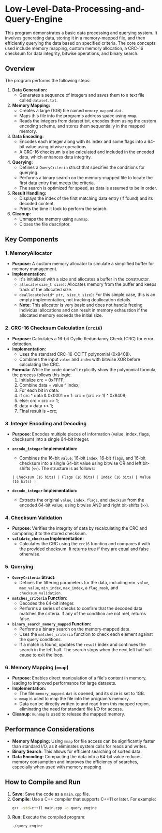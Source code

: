 # Low-Level-Data-Processing-and-Query-Engine

This program demonstrates a basic data processing and querying system. It involves generating data, storing it in a memory-mapped file, and then efficiently querying the data based on specified criteria. The core concepts used include memory mapping, custom memory allocation, a CRC-16 checksum for data integrity, bitwise operations, and binary search.

## Overview

The program performs the following steps:

1.  **Data Generation:**
    *   Generates a sequence of integers and saves them to a text file called `dataset.txt`.
2.  **Memory Mapping:**
    *   Creates a large (1GB) file named `memory_mapped.dat`.
    *   Maps this file into the program's address space using `mmap`.
    *   Reads the integers from dataset.txt, encodes them using the custom encoding scheme, and stores them sequentially in the mapped memory.
3.  **Data Encoding:**
    *   Encodes each integer along with its index and some flags into a 64-bit value using bitwise operations.
    *   A CRC-16 checksum is also calculated and included in the encoded data, which enhances data integrity.
4.  **Querying:**
    *   Defines a `QueryCriteria` struct that specifies the conditions for querying.
    *   Performs a binary search on the memory-mapped file to locate the first data entry that meets the criteria.
    *   The search is optimized for speed, as data is assumed to be in order.
5.  **Result Handling:**
    *   Displays the index of the first matching data entry (if found) and its decoded content.
    *   Prints the time it took to perform the search.
6.  **Cleanup:**
    *   Unmaps the memory using `munmap`.
    *   Closes the file descriptor.

## Key Components

### 1. MemoryAllocator

*   **Purpose:** A custom memory allocator to simulate a simplified buffer for memory management.
*   **Implementation:**
    *   It's initialized with a size and allocates a buffer in the constructor.
    *   `allocate(size_t size)`: Allocates memory from the buffer and keeps track of the allocated size.
    *   `deallocate(void* ptr, size_t size)`: For this simple case, this is an empty implementation, not tracking deallocation details.
    *   **Note:** This allocator is very basic and does not handle freeing individual allocations and can result in memory exhaustion if the allocated memory exceeds the initial size.

### 2. CRC-16 Checksum Calculation (`crc16`)

*   **Purpose:** Calculates a 16-bit Cyclic Redundancy Check (CRC) for error detection.
*   **Implementation:**
    *   Uses the standard CRC-16-CCITT polynomial (0x8408).
    *   Combines the input `value` and `index` with bitwise XOR before calculating the CRC.
*   **Formula:** While the code doesn't explicitly show the polynomial formula, the process follows this logic:
     1. Initialize crc = 0xFFFF;
     2. Combine data = value ^ index;
     3. For each bit in data:
       1. if crc ^ data & 0x0001 == 1: crc = (crc >> 1) ^ 0x8408;
       2. else: crc = crc >> 1;
       3. data = data >> 1;
     4. Final result is ~crc;

### 3. Integer Encoding and Decoding

*   **Purpose:** Encodes multiple pieces of information (value, index, flags, checksum) into a single 64-bit integer.
*   **`encode_integer` Implementation:**
    *   Combines the 16-bit `value`, 16-bit `index`, 16-bit `flags`, and 16-bit checksum into a single 64-bit value using bitwise OR and left bit-shifts (`<<`). The structure is as follows:
    
      ```
      | Checksum (16 bits) | Flags (16 bits) | Index (16 bits) | Value (16 bits) |
      ```
*   **`decode_integer` Implementation:**
    *   Extracts the original `value`, `index`, `flags`, and `checksum` from the encoded 64-bit value, using bitwise AND and right bit-shifts (`>>`).

### 4. Checksum Validation

*   **Purpose:** Verifies the integrity of data by recalculating the CRC and comparing it to the stored checksum.
*   **`validate_checksum` Implementation:**
    *   Calculates the CRC using the `crc16` function and compares it with the provided checksum. It returns true if they are equal and false otherwise.

### 5. Querying

*   **`QueryCriteria` Struct:**
    *   Defines the filtering parameters for the data, including `min_value`, `max_value`, `min_index`, `max_index`, a `flag_mask`, and `checksum_validation`.
*   **`matches_criteria` Function:**
    *   Decodes the 64-bit integer.
    *   Performs a series of checks to confirm that the decoded data matches the criteria. If any of the condition are not met, returns false.
*   **`binary_search_memory_mapped` Function:**
    *   Performs a binary search on the memory-mapped data.
    *   Uses the `matches_criteria` function to check each element against the query conditions.
    *   If a match is found, updates the `result` index and continues the search in the left half. The search stops when the next left half will cause to exit the loop.

### 6. Memory Mapping (`mmap`)

*   **Purpose:** Enables direct manipulation of a file's content in memory, leading to improved performance for large datasets.
*   **Implementation:**
    *   The file `memory_mapped.dat` is opened, and its size is set to 1GB.
    *   `mmap` is used to map the file into the program's memory.
    *   Data can be directly written to and read from this mapped region, eliminating the need for standard file I/O for access.
*   **Cleanup:** `munmap` is used to release the mapped memory.

## Performance Considerations

*   **Memory Mapping:** Using `mmap` for file access can be significantly faster than standard I/O, as it eliminates system calls for reads and writes.
*   **Binary Search:** This allows for efficient searching of sorted data.
*   **Data Encoding:** Compacting the data into a 64-bit value reduces memory consumption and improves the efficiency of searches, especially when used with memory mapping.

## How to Compile and Run

1.  **Save:** Save the code as a `main.cpp` file.
2.  **Compile:** Use a C++ compiler that supports C++11 or later. For example:
    ```bash
    g++ -std=c++11 main.cpp -o query_engine
    ```
3.  **Run:** Execute the compiled program:
    ```bash
    ./query_engine
    ```
